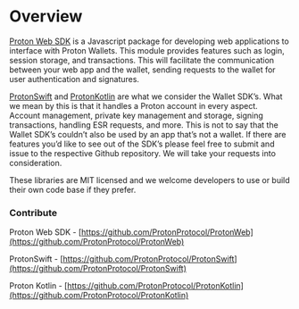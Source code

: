 # Overview

[Proton Web SDK](https://www.npmjs.com/package/@protonprotocol/proton-web-sdk) is a Javascript package for developing web applications to interface with Proton Wallets. This module provides features such as login, session storage, and transactions. This will facilitate the communication between your web app and the wallet, sending requests to the wallet for user authentication and signatures.

[ProtonSwift](https://github.com/ProtonProtocol/ProtonSwift) and [ProtonKotlin](https://github.com/ProtonProtocol/ProtonKotlin) are what we consider the Wallet SDK’s. What we mean by this is that it handles a Proton account in every aspect. Account management, private key management and storage, signing transactions, handling ESR requests, and more. This is not to say that the Wallet SDK’s couldn’t also be used by an app that’s not a wallet. If there are features you’d like to see out of the SDK’s please feel free to submit and issue to the respective Github repository. We will take your requests into consideration.

These libraries are MIT licensed and we welcome developers to use or build their own code base if they prefer.

### Contribute

Proton Web SDK - [https://github.com/ProtonProtocol/ProtonWeb](https://github.com/ProtonProtocol/ProtonWeb)

ProtonSwift - [https://github.com/ProtonProtocol/ProtonSwift](https://github.com/ProtonProtocol/ProtonSwift)

Proton Kotlin - [https://github.com/ProtonProtocol/ProtonKotlin](https://github.com/ProtonProtocol/ProtonKotlin)

